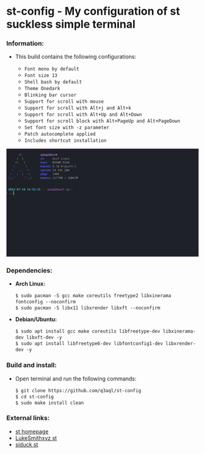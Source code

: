 st-config - My configuration of st suckless simple terminal
===========================================================

### Information:

  * This build contains the following configurations:

    * `Font mono by default`
    * `Font size 13`
    * `Shell bash by default`
    * `Theme Onedark`
    * `Blinking bar cursor`
    * `Support for scroll with mouse`
    * `Support for scroll with Alt+j and Alt+k`
    * `Support for scroll with Alt+Up and Alt+Down`
    * `Support for scroll block with Alt+PageUp and Alt+PageDown`
    * `Set font size with -z parameter`
    * `Patch autocomplete applied`
    * `Includes shortcut installation`

<img src="examples/st.png" /> 

### Dependencies:
  
  * **Arch Linux:**

    ```shell
    $ sudo pacman -S gcc make coreutils freetype2 libxinerama fontconfig --noconfirm 
    $ sudo pacman -S libx11 libxrender libxft --noconfirm
    ```` 

  * **Debian/Ubuntu:**
  
    ```shell
    $ sudo apt install gcc make coreutils libfreetype-dev libxinerama-dev libxft-dev -y
    $ sudo apt install libfreetype6-dev libfontconfig1-dev libxrender-dev -y
    ````

### Build and install:

* Open terminal and run the following commands:

  ```shell
  $ git clone https://github.com/q3aql/st-config
  $ cd st-config
  $ sudo make install clean
  ````

### External links:

  * [st homepage](https://st.suckless.org/)
  * [LukeSmithxyz st](https://github.com/lukesmithxyz/st)
  * [siduck st](https://github.com/siduck/st)

